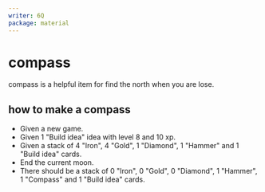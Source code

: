 ```yaml
---
writer: 6Q
package: material
---
```


# compass
compass is a helpful item for find the north when you are lose.

## how to make a compass
 * Given a new game.
 * Given 1 "Build idea" idea with level 8 and 10 xp.
 * Given a stack of 4 "Iron", 4 "Gold", 1 "Diamond", 1 "Hammer" and 1 "Build idea" cards.
 * End the current moon.
 * There should be a stack of 0 "Iron", 0 "Gold", 0 "Diamond", 1 "Hammer", 1 "Compass" and 1 "Build idea" cards.
